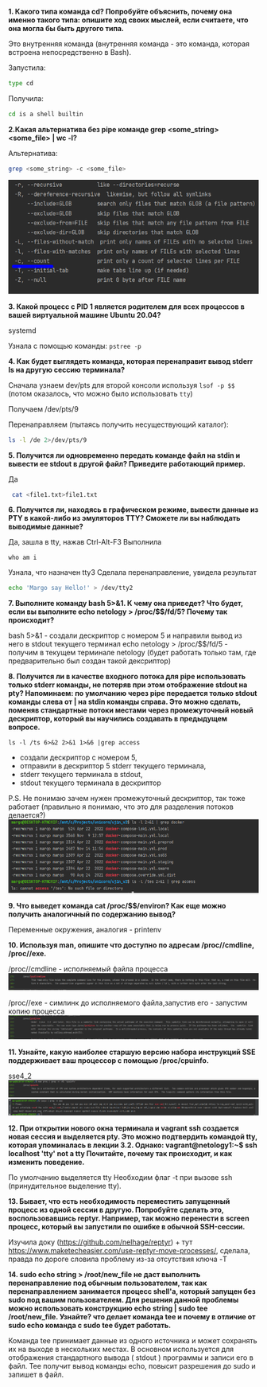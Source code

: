 **1. Какого типа команда cd? Попробуйте объяснить, почему она именно такого типа: опишите ход своих мыслей, если считаете, что она могла бы быть другого типа.**

Это внутренняя команда (внутренняя команда - это команда, которая встроена непосредственно в Bash). 

Запустила:
```bash
type cd
```

Получила:
```bash
cd is a shell builtin
```

**2.Какая альтернатива без pipe команде grep <some_string> <some_file> | wc -l?**

Альтернатива:
```bash
grep <some_string> -c <some_file> 
```
![img.png](files/img_15.png)

**3. Какой процесс с PID 1 является родителем для всех процессов в вашей виртуальной машине Ubuntu 20.04?**

systemd

Узнала с помощью команды: ```pstree -p```

**4. Как будет выглядеть команда, которая перенаправит вывод stderr ls на другую сессию терминала?**

Сначала узнаем dev/pts для второй консоли используя ```lsof -p $$``` (потом оказалось, что можно было использовать ```tty```)

Получаем /dev/pts/9

Перенаправляем (пытаясь получить несуществующий каталог):
```bash
ls -l /de 2>/dev/pts/9
```

**5. Получится ли одновременно передать команде файл на stdin и вывести ее stdout в другой файл? Приведите работающий пример.**

Да
```bash
 cat <file1.txt>file1.txt
```

**6. Получится ли, находясь в графическом режиме, вывести данные из PTY в какой-либо из эмуляторов TTY? 
Сможете ли вы наблюдать выводимые данные?**

Да, зашла в tty, нажав Ctrl-Alt-F3 
Выполнила 

```
who am i
```

Узнала, что назначен tty3
Сделала перенаправление, увидела результат

```bash
echo 'Margo say Hello!' > /dev/tty2
```

**7. Выполните команду bash 5>&1. К чему она приведет? Что будет, если вы выполните echo netology > /proc/$$/fd/5? Почему так происходит?**

bash 5>&1 - создали дескриптор с номером 5 и направили вывод из него в stdout текущего терминал
echo netology > /proc/$$/fd/5 - получим в текущем терминале netology (будет работать только там, где предварительно был создан такой дексриптор)

**8. Получится ли в качестве входного потока для pipe использовать только stderr команды, 
не потеряв при этом отображение stdout на pty?
Напоминаем: по умолчанию через pipe передается только stdout команды слева от | на stdin команды справа. 
Это можно сделать, поменяв стандартные потоки местами через промежуточный новый дескриптор, 
который вы научились создавать в предыдущем вопросе.**

```
ls -l /ts 6>&2 2>&1 1>&6 |grep access
```

- создали дескриптор с номером 5,
- отправили в дескриптор 5 stderr текущего терминала,
- stderr текущего терминала в stdout,
- stdout текущего терминала в дескриптор

P.S. Не понимаю зачем нужен промежуточный дескриптор, так тоже работает (правильно я понимаю, что это для разделения потоков делается?)
![img.png](files/img_20.png)

**9. Что выведет команда cat /proc/$$/environ? Как еще можно получить аналогичный по содержанию вывод?**

Переменные окружения, аналогия - printenv

**10. Используя man, опишите что доступно по адресам /proc/<PID>/cmdline, /proc/<PID>/exe.**

/proc/<PID>/cmdline - исполняемый файла процесса
![img.png](files/img_16.png)

/proc/<PID>/exe - симлинк до исполняемого файла,запустив его - запустим копию процесса
![img.png](files/img_17.png)


**11. Узнайте, какую наиболее старшую версию набора инструкций SSE поддерживает ваш процессор с помощью /proc/cpuinfo.**

sse4_2
![img.png](files/img_18.png)
![img.png](files/img_19.png)

**12. При открытии нового окна терминала и vagrant ssh создается новая сессия и выделяется pty.
Это можно подтвердить командой tty, которая упоминалась в лекции 3.2.
Однако: vagrant@netology1:~$ ssh localhost 'tty'
not a tty
Почитайте, почему так происходит, и как изменить поведение.**

По умолчанию выделяется tty
Необходим флаг -t при вызове ssh (принудительное выделение tty).

**13. Бывает, что есть необходимость переместить запущенный процесс из одной сессии в другую.
Попробуйте сделать это, воспользовавшись reptyr. Например, так можно перенести в screen процесс, 
который вы запустили по ошибке в обычной SSH-сессии.**

Изучила доку (https://github.com/nelhage/reptyr) + тут https://www.maketecheasier.com/use-reptyr-move-processes/, сделала, правда 
по дороге словила проблему из-за отсутствия ключа -T


**14. sudo echo string > /root/new_file не даст выполнить перенаправление под обычным пользователем, 
так как перенаправлением занимается процесс shell'а, который запущен без sudo под вашим пользователем.
Для решения данной проблемы можно использовать конструкцию echo string | sudo tee /root/new_file. 
Узнайте? что делает команда tee и почему в отличие от sudo echo команда с sudo tee будет работать.**

Команда tee принимает данные из одного источника и может сохранять их на выходе в нескольких местах.
В основном используется для отображения стандартного вывода ( stdout ) программы и записи его в файл.
Tee получит вывод команды echo, повысит разрешения до sudo и запишет в файл.

